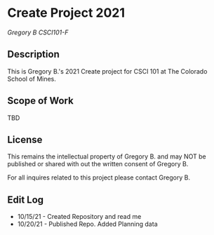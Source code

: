 # Create Project 2021

*Gregory B CSCI101-F*

## Description

This is Gregory B.'s 2021 Create project for CSCI 101 at The Colorado School of Mines.

## Scope of Work

TBD

## License

This remains the intellectual property of Gregory B. and may NOT be published or shared with out the written consent of Gregory B.

For all inquires related to this project please contact Gregory B.

## Edit Log

* 10/15/21 - Created Repository and read me
* 10/20/21 - Published Repo. Added Planning data
